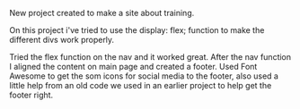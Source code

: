 New project created to make a site about training.

On this project i've tried to use the display: flex; function to make the different divs work properly.

Tried the flex function on the nav and it worked great.
After the nav function I aligned the content on main page and created a footer.
Used Font Awesome to get the som icons for social media to the footer, also used a little help from an old code we used in an earlier project to help get the footer right.